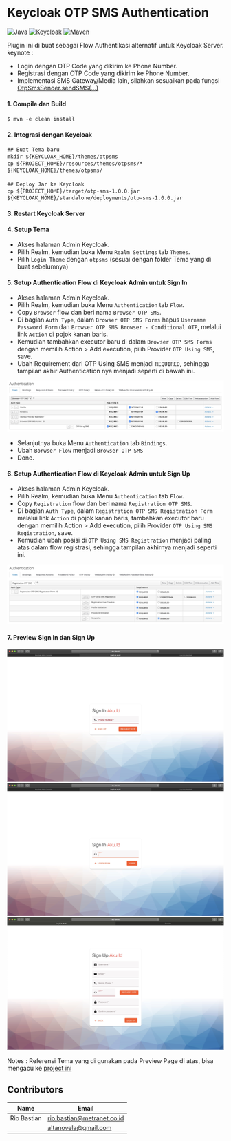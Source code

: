 # Keycloak OTP SMS Authentication

[![Java](https://img.shields.io/badge/Java-1.8.0-red.svg?style=plastic)](https://www.oracle.com/java/technologies/)
[![Keycloak](https://img.shields.io/badge/Keycloak-11.0.2-important.svg?style=plastic)](https://www.keycloak.org)
[![Maven](https://img.shields.io/badge/Maven-3.5.3-purple.svg?style=plastic)](https://maven.apache.org)

Plugin ini di buat sebagai Flow Authentikasi alternatif untuk Keycloak Server. keynote :
- Login dengan OTP Code yang dikirim ke Phone Number.
- Registrasi dengan OTP Code yang dikirim ke Phone Number.
- Implementasi SMS Gateway/Media lain, silahkan sesuaikan pada fungsi [OtpSmsSender.sendSMS(...)](https://github.com/altanovela/keycloak-auth-otp-sms/blob/62919c6b5f884111dcbf42b8e71c762a111245c8/src/main/java/org/metranet/keycloak/otp/util/OtpSmsSender.java#L9)

#### 1. Compile dan Build
```
$ mvn -e clean install
```

#### 2. Integrasi dengan Keycloak
```
## Buat Tema baru
mkdir ${KEYCLOAK_HOME}/themes/otpsms
cp ${PROJECT_HOME}/resources/themes/otpsms/* ${KEYCLOAK_HOME}/themes/otpsms/

## Deploy Jar ke Keycloak
cp ${PROJECT_HOME}/target/otp-sms-1.0.0.jar ${KEYCLOAK_HOME}/standalone/deployments/otp-sms-1.0.0.jar
```

#### 3. Restart Keycloak Server

#### 4. Setup Tema
- Akses halaman Admin Keycloak.
- Pilih Realm, kemudian buka Menu `Realm Settings` tab `Themes`.
- Pilih `Login Theme` dengan `otpsms` (sesuai dengan folder Tema yang di buat sebelumnya) 

#### 5. Setup Authentication Flow di Keycloak Admin untuk Sign In
- Akses halaman Admin Keycloak.
- Pilih Realm, kemudian buka Menu `Authentication` tab `Flow`.
- Copy `Browser` flow dan beri nama `Browser OTP SMS`.
- Di bagian `Auth Type`, dalam `Browser OTP SMS Forms` hapus `Username Password Form` dan `Browser OTP SMS Browser - Conditional OTP`, melalui link `Action` di pojok kanan baris.
- Kemudian tambahkan executor baru di dalam `Browser OTP SMS Forms` dengan memilih Action > Add execution, pilih Provider `OTP Using SMS`, save.
- Ubah Requirement dari OTP Using SMS menjadi `REQUIRED`, sehingga tampilan akhir Authentication nya menjadi seperti di bawah ini.

![](https://github.com/altanovela/keycloak-auth-otp-sms/raw/master/resources/images/otp-sms-authentication-flow.jpg)

- Selanjutnya buka Menu `Authentication` tab `Bindings`.
- Ubah `Borwser Flow` menjadi `Browser OTP SMS`
- Done.

#### 6. Setup Authentication Flow di Keycloak Admin untuk Sign Up
- Akses halaman Admin Keycloak.
- Pilih Realm, kemudian buka Menu `Authentication` tab `Flow`.
- Copy `Registration` flow dan beri nama `Registration OTP SMS`.
- Di bagian `Auth Type`, dalam `Registration OTP SMS Registration Form` melalui link `Action` di pojok kanan baris, tambahkan executor baru dengan memilih Action > Add execution, pilih Provider `OTP Using SMS Registration`, save.
- Kemudian ubah posisi di `OTP Using SMS Registration` menjadi paling atas dalam flow registrasi, sehingga tampilan akhirnya menjadi seperti ini.

![](https://github.com/altanovela/keycloak-auth-otp-sms/raw/master/resources/images/otp-sms-authentication-flow-signup.jpg)

#### 7. Preview Sign In dan Sign Up
![](https://github.com/altanovela/keycloak-auth-otp-sms/raw/master/resources/images/sms-login-page.jpg)
![](https://github.com/altanovela/keycloak-auth-otp-sms/raw/master/resources/images/sms-otp-page.jpg)
![](https://github.com/altanovela/keycloak-auth-otp-sms/raw/master/resources/images/sms-registration-page.jpg)

Notes : Referensi Tema yang di gunakan pada Preview Page di atas, bisa mengacu ke [project ini](https://github.com/altanovela/keycloak-auth-otp-sms.git)

## Contributors
| Name | Email |
| ------------ | ------------ |
| Rio Bastian | rio.bastian@metranet.co.id |
|  | altanovela@gmail.com |
